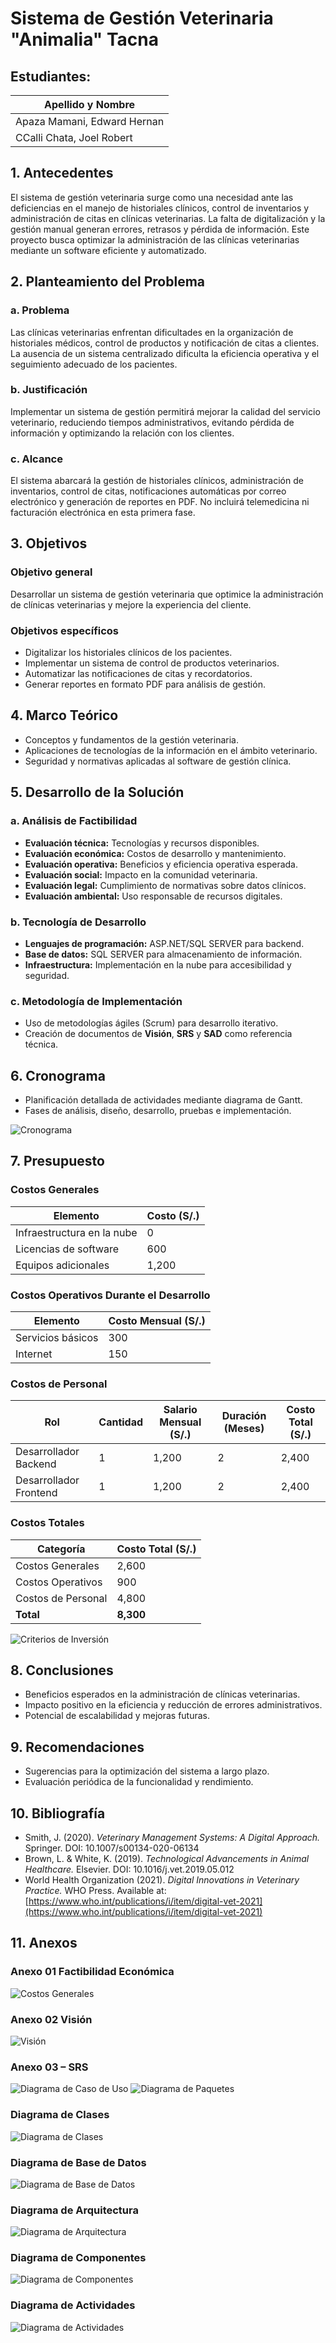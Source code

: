# Sistema de Gestión Veterinaria "Animalia" Tacna

## Estudiantes:

| Apellido y Nombre                  |
|-------------------------------------|
| Apaza Mamani, Edward Hernan   |
| CCalli Chata, Joel  Robert |

 ## 1. Antecedentes

El sistema de gestión veterinaria surge como una necesidad ante las deficiencias en el manejo de historiales clínicos, control de inventarios y administración de citas en clínicas veterinarias. La falta de digitalización y la gestión manual generan errores, retrasos y pérdida de información. Este proyecto busca optimizar la administración de las clínicas veterinarias mediante un software eficiente y automatizado.

## 2. Planteamiento del Problema

### a. Problema
Las clínicas veterinarias enfrentan dificultades en la organización de historiales médicos, control de productos y notificación de citas a clientes. La ausencia de un sistema centralizado dificulta la eficiencia operativa y el seguimiento adecuado de los pacientes.

### b. Justificación
Implementar un sistema de gestión permitirá mejorar la calidad del servicio veterinario, reduciendo tiempos administrativos, evitando pérdida de información y optimizando la relación con los clientes.

### c. Alcance
El sistema abarcará la gestión de historiales clínicos, administración de inventarios, control de citas, notificaciones automáticas por correo electrónico y generación de reportes en PDF. No incluirá telemedicina ni facturación electrónica en esta primera fase.

## 3. Objetivos

### Objetivo general
Desarrollar un sistema de gestión veterinaria que optimice la administración de clínicas veterinarias y mejore la experiencia del cliente.

### Objetivos específicos
- Digitalizar los historiales clínicos de los pacientes.
- Implementar un sistema de control de productos veterinarios.
- Automatizar las notificaciones de citas y recordatorios.
- Generar reportes en formato PDF para análisis de gestión.

## 4. Marco Teórico

- Conceptos y fundamentos de la gestión veterinaria.
- Aplicaciones de tecnologías de la información en el ámbito veterinario.
- Seguridad y normativas aplicadas al software de gestión clínica.

## 5. Desarrollo de la Solución

### a. Análisis de Factibilidad
- **Evaluación técnica:** Tecnologías y recursos disponibles.
- **Evaluación económica:** Costos de desarrollo y mantenimiento.
- **Evaluación operativa:** Beneficios y eficiencia operativa esperada.
- **Evaluación social:** Impacto en la comunidad veterinaria.
- **Evaluación legal:** Cumplimiento de normativas sobre datos clínicos.
- **Evaluación ambiental:** Uso responsable de recursos digitales.

### b. Tecnología de Desarrollo
- **Lenguajes de programación:** ASP.NET/SQL SERVER para backend.
- **Base de datos:** SQL SERVER para almacenamiento de información.
- **Infraestructura:** Implementación en la nube para accesibilidad y seguridad.

### c. Metodología de Implementación
- Uso de metodologías ágiles (Scrum) para desarrollo iterativo.
- Creación de documentos de **Visión**, **SRS** y **SAD** como referencia técnica.

## 6. Cronograma

- Planificación detallada de actividades mediante diagrama de Gantt.
- Fases de análisis, diseño, desarrollo, pruebas e implementación.

![Cronograma](img/Aspose.Words.2e46135b-7d25-48a0-a53c-90bf4435b955.001.jpeg)

## 7. Presupuesto

### Costos Generales

| **Elemento** | **Costo (S/.)** |
|-------------|--------------|
| Infraestructura en la nube | 0 |
| Licencias de software | 600 |
| Equipos adicionales | 1,200 |

### Costos Operativos Durante el Desarrollo

| **Elemento** | **Costo Mensual (S/.)** |
|-------------|-----------------|
| Servicios básicos | 300 |
| Internet | 150 |

### Costos de Personal

| **Rol** | **Cantidad** | **Salario Mensual (S/.)** | **Duración (Meses)** | **Costo Total (S/.)** |
|--------|------------|-----------------|----------------|----------------|
| Desarrollador Backend | 1 | 1,200 | 2 | 2,400 |
| Desarrollador Frontend | 1 | 1,200 | 2 | 2,400 |

### Costos Totales

| **Categoría** | **Costo Total (S/.)** |
|-------------|----------------|
| Costos Generales | 2,600 |
| Costos Operativos | 900 |
| Costos de Personal | 4,800 |
| **Total** | **8,300** |

![Criterios de Inversión](img/Aspose.Words.2e46135b-7d25-48a0-a53c-90bf4435b955.003.png)

## 8. Conclusiones

- Beneficios esperados en la administración de clínicas veterinarias.
- Impacto positivo en la eficiencia y reducción de errores administrativos.
- Potencial de escalabilidad y mejoras futuras.

## 9. Recomendaciones

- Sugerencias para la optimización del sistema a largo plazo.
- Evaluación periódica de la funcionalidad y rendimiento.

## 10. Bibliografía

- Smith, J. (2020). *Veterinary Management Systems: A Digital Approach.* Springer. DOI: 10.1007/s00134-020-06134
- Brown, L. & White, K. (2019). *Technological Advancements in Animal Healthcare.* Elsevier. DOI: 10.1016/j.vet.2019.05.012
- World Health Organization (2021). *Digital Innovations in Veterinary Practice.* WHO Press. Available at: [https://www.who.int/publications/i/item/digital-vet-2021](https://www.who.int/publications/i/item/digital-vet-2021)

## 11. Anexos

### **Anexo 01 Factibilidad Económica**

![Costos Generales](img/Aspose.Words.2e46135b-7d25-48a0-a53c-90bf4435b955.002.png)

### **Anexo 02 Visión**

![Visión](img/Aspose.Words.2e46135b-7d25-48a0-a53c-90bf4435b955.005.png)

### **Anexo 03 – SRS**

![Diagrama de Caso de Uso](img/Aspose.Words.2e46135b-7d25-48a0-a53c-90bf4435b955.009.jpeg)
![Diagrama de Paquetes](img/Aspose.Words.2e46135b-7d25-48a0-a53c-90bf4435b955.010.jpeg)

### **Diagrama de Clases**

![Diagrama de Clases](img/Aspose.Words.2e46135b-7d25-48a0-a53c-90bf4435b955.017.jpeg)

### **Diagrama de Base de Datos**

![Diagrama de Base de Datos](img/Aspose.Words.2e46135b-7d25-48a0-a53c-90bf4435b955.018.jpeg)

### **Diagrama de Arquitectura**

![Diagrama de Arquitectura](img/Aspose.Words.2e46135b-7d25-48a0-a53c-90bf4435b955.019.jpeg)

### **Diagrama de Componentes**

![Diagrama de Componentes](img/Aspose.Words.2e46135b-7d25-48a0-a53c-90bf4435b955.020.jpeg)

### **Diagrama de Actividades**

![Diagrama de Actividades](img/Aspose.Words.2e46135b-7d25-48a0-a53c-90bf4435b955.021.jpeg)
